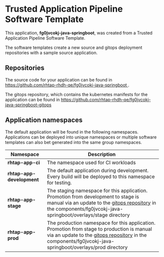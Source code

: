 # Trusted Application Pipeline Software Template

This application, **fg0jvcokj-java-springboot**, was created from a Trusted Application Pipeline Software Template.

The software templates create a new source and gitops deployment repositories with a sample source application. 

## Repositories

The source code for your application can be found in [https://github.com/rhtap-rhdh-qe/fg0jvcokj-java-springboot ](https://github.com/rhtap-rhdh-qe/fg0jvcokj-java-springboot ).
 
The gitops repository, which contains the kubernetes manifests for the application can be found in 
[https://github.com/rhtap-rhdh-qe/fg0jvcokj-java-springboot-gitops ](https://github.com/rhtap-rhdh-qe/fg0jvcokj-java-springboot-gitops ) 

## Application namespaces 

The default application will be found in the following namespaces. Applications can be deployed into unique namespaces or multiple software templates can also bet generated into the same group namespaces.  

|  Namespace   |  Description   |  
| -------- | -------- |
| **rhtap-app-ci** | The namespace used for CI workloads |
| **rhtap-app-development** | The default application during development. Every build will be deployed to this namespace for testing. |
| **rhtap-app-stage** | The staging namespace for this application. Promotion from development to stage is manual via an update to the [gitops repository](https://github.com/rhtap-rhdh-qe/fg0jvcokj-java-springboot-gitops ) in the components/fg0jvcokj-java-springboot/overlays/stage directory |
| **rhtap-app-prod** | The production namespace for this application. Promotion from stage to production is manual via an update to the [gitops repository](https://github.com/rhtap-rhdh-qe/fg0jvcokj-java-springboot-gitops ) in the components/fg0jvcokj-java-springboot/overlays/prod directory |
